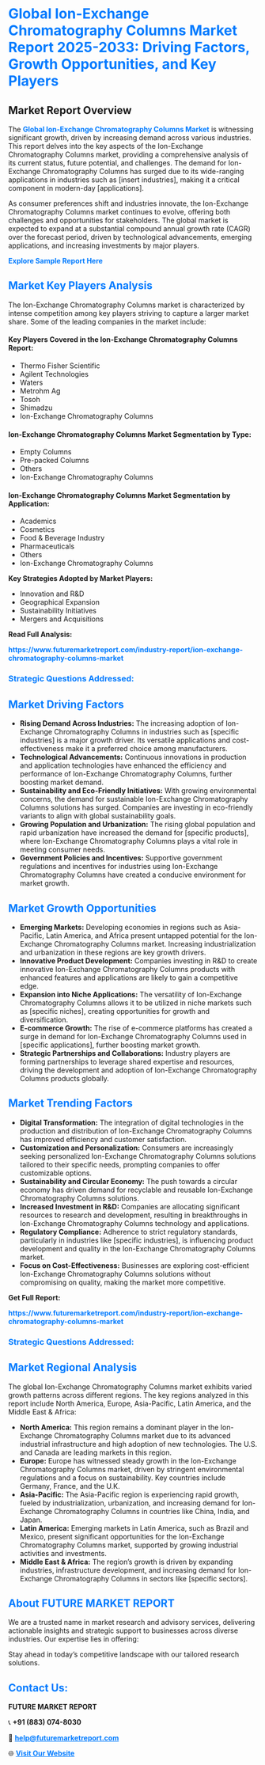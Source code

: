 <h1 style="color: #007BFF;">Global Ion-Exchange Chromatography Columns Market Report 2025-2033: Driving Factors, Growth Opportunities, and Key Players</h1>

<section id="overview">
<h2>Market Report Overview</h2>
<p>The <a href="https://www.futuremarketreport.com/industry-report/ion-exchange-chromatography-columns-market" style="color: #007BFF; text-decoration: none;"><strong>Global Ion-Exchange Chromatography Columns Market</strong></a> is witnessing significant growth, driven by increasing demand across various industries. This report delves into the key aspects of the Ion-Exchange Chromatography Columns market, providing a comprehensive analysis of its current status, future potential, and challenges. The demand for Ion-Exchange Chromatography Columns has surged due to its wide-ranging applications in industries such as [insert industries], making it a critical component in modern-day [applications].</p>
<p>As consumer preferences shift and industries innovate, the Ion-Exchange Chromatography Columns market continues to evolve, offering both challenges and opportunities for stakeholders. The global market is expected to expand at a substantial compound annual growth rate (CAGR) over the forecast period, driven by technological advancements, emerging applications, and increasing investments by major players.</p>
</section>

<section id="overview">
<p><a href="https://www.futuremarketreport.com/request-sample/reportId=100942" style="color: #007BFF; text-decoration: none;"><strong>Explore Sample Report Here</strong></a></p>
</section>

<section id="key-players">
<h2 style="color: #007BFF;">Market Key Players Analysis</h2>
<p>The Ion-Exchange Chromatography Columns market is characterized by intense competition among key players striving to capture a larger market share. Some of the leading companies in the market include:</p>
<h4>Key Players Covered in the Ion-Exchange Chromatography Columns Report:</h4>
<ul><li>Thermo Fisher Scientific</li><li>Agilent Technologies</li><li>Waters</li><li>Metrohm Ag</li><li>Tosoh</li><li>Shimadzu</li><li>Ion-Exchange Chromatography Columns</li></ul>
<h4>Ion-Exchange Chromatography Columns Market Segmentation by Type:</h4>
<ul><li>Empty Columns</li><li>Pre-packed Columns</li><li>Others</li><li>Ion-Exchange Chromatography Columns</li></ul>

<h4>Ion-Exchange Chromatography Columns Market Segmentation by Application:</h4>
<ul><li>Academics</li><li>Cosmetics</li><li>Food &amp; Beverage Industry</li><li>Pharmaceuticals</li><li>Others</li><li>Ion-Exchange Chromatography Columns</li></ul>
<p><strong>Key Strategies Adopted by Market Players:</strong></p>
<ul>
<li>Innovation and R&D</li>
<li>Geographical Expansion</li>
<li>Sustainability Initiatives</li>
<li>Mergers and Acquisitions</li>
</ul>
</section>

<section>
<p><strong>Read Full Analysis: </strong></p><a href="https://www.futuremarketreport.com/industry-report/ion-exchange-chromatography-columns-market" style="color: #007BFF; text-decoration: none;"><strong>https://www.futuremarketreport.com/industry-report/ion-exchange-chromatography-columns-market</strong></a>
<h3 style="color: #007BFF;">Strategic Questions Addressed:</h3>
</section>

<section id="driving-factors">
<h2 style="color: #007BFF;">Market Driving Factors</h2>
<ul>
<li><strong>Rising Demand Across Industries:</strong> The increasing adoption of Ion-Exchange Chromatography Columns in industries such as [specific industries] is a major growth driver. Its versatile applications and cost-effectiveness make it a preferred choice among manufacturers.</li>
<li><strong>Technological Advancements:</strong> Continuous innovations in production and application technologies have enhanced the efficiency and performance of Ion-Exchange Chromatography Columns, further boosting market demand.</li>
<li><strong>Sustainability and Eco-Friendly Initiatives:</strong> With growing environmental concerns, the demand for sustainable Ion-Exchange Chromatography Columns solutions has surged. Companies are investing in eco-friendly variants to align with global sustainability goals.</li>
<li><strong>Growing Population and Urbanization:</strong> The rising global population and rapid urbanization have increased the demand for [specific products], where Ion-Exchange Chromatography Columns plays a vital role in meeting consumer needs.</li>
<li><strong>Government Policies and Incentives:</strong> Supportive government regulations and incentives for industries using Ion-Exchange Chromatography Columns have created a conducive environment for market growth.</li>
</ul>
</section>

<section id="growth-opportunities">
<h2 style="color: #007BFF;">Market Growth Opportunities</h2>
<ul>
<li><strong>Emerging Markets:</strong> Developing economies in regions such as Asia-Pacific, Latin America, and Africa present untapped potential for the Ion-Exchange Chromatography Columns market. Increasing industrialization and urbanization in these regions are key growth drivers.</li>
<li><strong>Innovative Product Development:</strong> Companies investing in R&D to create innovative Ion-Exchange Chromatography Columns products with enhanced features and applications are likely to gain a competitive edge.</li>
<li><strong>Expansion into Niche Applications:</strong> The versatility of Ion-Exchange Chromatography Columns allows it to be utilized in niche markets such as [specific niches], creating opportunities for growth and diversification.</li>
<li><strong>E-commerce Growth:</strong> The rise of e-commerce platforms has created a surge in demand for Ion-Exchange Chromatography Columns used in [specific applications], further boosting market growth.</li>
<li><strong>Strategic Partnerships and Collaborations:</strong> Industry players are forming partnerships to leverage shared expertise and resources, driving the development and adoption of Ion-Exchange Chromatography Columns products globally.</li>
</ul>
</section>

<section id="trending-factors">
<h2 style="color: #007BFF;">Market Trending Factors</h2>
<ul>
<li><strong>Digital Transformation:</strong> The integration of digital technologies in the production and distribution of Ion-Exchange Chromatography Columns has improved efficiency and customer satisfaction.</li>
<li><strong>Customization and Personalization:</strong> Consumers are increasingly seeking personalized Ion-Exchange Chromatography Columns solutions tailored to their specific needs, prompting companies to offer customizable options.</li>
<li><strong>Sustainability and Circular Economy:</strong> The push towards a circular economy has driven demand for recyclable and reusable Ion-Exchange Chromatography Columns solutions.</li>
<li><strong>Increased Investment in R&D:</strong> Companies are allocating significant resources to research and development, resulting in breakthroughs in Ion-Exchange Chromatography Columns technology and applications.</li>
<li><strong>Regulatory Compliance:</strong> Adherence to strict regulatory standards, particularly in industries like [specific industries], is influencing product development and quality in the Ion-Exchange Chromatography Columns market.</li>
<li><strong>Focus on Cost-Effectiveness:</strong> Businesses are exploring cost-efficient Ion-Exchange Chromatography Columns solutions without compromising on quality, making the market more competitive.</li>
</ul>
</section>

<section>
<p><strong>Get Full Report: </strong></p><a href="https://www.futuremarketreport.com/industry-report/ion-exchange-chromatography-columns-market" style="color: #007BFF; text-decoration: none;"><strong>https://www.futuremarketreport.com/industry-report/ion-exchange-chromatography-columns-market</strong></a>
<h3 style="color: #007BFF;">Strategic Questions Addressed:</h3>
</section>


<section id="regional-analysis">
<h2 style="color: #007BFF;">Market Regional Analysis</h2>
<p>The global Ion-Exchange Chromatography Columns market exhibits varied growth patterns across different regions. The key regions analyzed in this report include North America, Europe, Asia-Pacific, Latin America, and the Middle East & Africa:</p>
<ul>
<li><strong>North America:</strong> This region remains a dominant player in the Ion-Exchange Chromatography Columns market due to its advanced industrial infrastructure and high adoption of new technologies. The U.S. and Canada are leading markets in this region.</li>
<li><strong>Europe:</strong> Europe has witnessed steady growth in the Ion-Exchange Chromatography Columns market, driven by stringent environmental regulations and a focus on sustainability. Key countries include Germany, France, and the U.K.</li>
<li><strong>Asia-Pacific:</strong> The Asia-Pacific region is experiencing rapid growth, fueled by industrialization, urbanization, and increasing demand for Ion-Exchange Chromatography Columns in countries like China, India, and Japan.</li>
<li><strong>Latin America:</strong> Emerging markets in Latin America, such as Brazil and Mexico, present significant opportunities for the Ion-Exchange Chromatography Columns market, supported by growing industrial activities and investments.</li>
<li><strong>Middle East & Africa:</strong> The region’s growth is driven by expanding industries, infrastructure development, and increasing demand for Ion-Exchange Chromatography Columns in sectors like [specific sectors].</li>
</ul>
</section>

<footer>
<h2 style="color: #007BFF;">About FUTURE MARKET REPORT</h2>
<p>We are a trusted name in market research and advisory services, delivering actionable insights and strategic support to businesses across diverse industries. Our expertise lies in offering:</p>

<p>Stay ahead in today’s competitive landscape with our tailored research solutions.</p>

<h2 style="color: #007BFF;">Contact Us:</h2>
<p><strong>FUTURE MARKET REPORT</strong></p>
<p>📞 <strong>+91 (883) 074-8030</strong></p>
<p>📧 <strong><a href="mailto:help@futuremarketreport.com" style="color: #007BFF;">help@futuremarketreport.com</a></strong></p>
<p>🌐 <strong><a href="https://www.futuremarketreport.com/" style="color: #007BFF;">Visit Our Website</a></strong></p>
</footer>